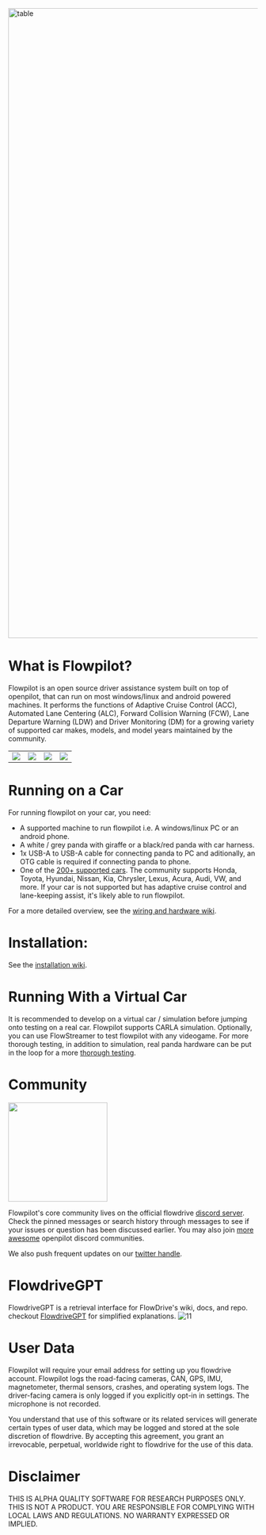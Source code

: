 <img src="https://i.ibb.co/LZtKvfB/Screenshot-from-2022-09-15-22-15-14.png" alt="table" width="1270" />

# What is Flowpilot?

Flowpilot is an open source driver assistance system built on top of openpilot, that can run on most windows/linux and android powered machines. It performs the functions of Adaptive Cruise Control (ACC), Automated Lane Centering (ALC), Forward Collision Warning (FCW), Lane Departure Warning (LDW) and Driver Monitoring (DM) for a growing variety of supported car makes, models, and model years maintained by the community.

<table>
  <tr>
    <td><a href="https://youtu.be/L9O-WFmigSA" title="Video By Ender"><img src="https://i3.ytimg.com/vi/L9O-WFmigSA/maxresdefault.jpg"></a></td>
    <td><a href="https://youtu.be/mt86H67DhE0" title="Video By Miso"><img src="https://i3.ytimg.com/vi/mt86H67DhE0/maxresdefault.jpg"></a></td>
    <td><a href="https://youtu.be/06DLmtF6og4" title="Video By Ender"><img src="https://i3.ytimg.com/vi/06DLmtF6og4/maxresdefault.jpg"></a></td>
    <td><a href="https://youtu.be/FBB2XRMej9M" title="Video By Miso"><img src="https://i3.ytimg.com/vi/FBB2XRMej9M/maxresdefault.jpg"></a></td>
  </tr>
</table>

# Running on a Car

For running flowpilot on your car, you need: 

 - A supported machine to run flowpilot i.e. A windows/linux PC or an android phone.
 - A white / grey panda with giraffe or a black/red panda with car harness. 
 - 1x USB-A to USB-A cable for connecting panda to PC and aditionally, an OTG cable is required if connecting panda to phone.
 - One of the [200+ supported cars](https://github.com/commaai/openpilot/blob/master/docs/CARS.md). The community supports Honda, Toyota, Hyundai, Nissan, Kia, Chrysler, Lexus, Acura, Audi, VW, and more. If your car is not supported but has adaptive cruise control and lane-keeping assist, it's likely able to run flowpilot.
 
 For a more detailed overview, see the [wiring and hardware wiki](https://github.com/flowdriveai/flowpilot/wiki/Connecting-to-Car).
 
# Installation:
See the [installation wiki](https://github.com/flowdriveai/flowpilot/wiki/Installation).

# Running With a Virtual Car

It is recommended to develop on a virtual car / simulation before jumping onto testing on a real car. Flowpilot supports CARLA simulation. Optionally, you can use FlowStreamer to test flowpilot with any videogame. For more thorough testing, in addition to simulation, real panda hardware can be put in the loop for a more [thorough testing](https://twitter.com/flowdrive_ai/status/1566680576962478086).

# Community

[<img src="https://assets-global.website-files.com/6257adef93867e50d84d30e2/636e0b5061df29d55a92d945_full_logo_blurple_RGB.svg" width="200">](https://discord.com/invite/APJaQR9nhz)

Flowpilot's core community lives on the official flowdrive [discord server](https://discord.com/invite/APJaQR9nhz). Check the pinned messages or search history through messages to see if your issues or question has been discussed earlier. You may also join [more awesome](https://linktr.ee/flowdrive) openpilot discord communities. 

We also push frequent updates on our [twitter handle](https://twitter.com/flowdrive_ai).

# FlowdriveGPT
FlowdriveGPT is a retrieval interface for FlowDrive's wiki, docs, and repo. checkout [FlowdriveGPT](https://chat.openai.com/g/g-fpDPDfgSE-flowdrivegpt) for simplified explanations.
![11](https://github.com/Ayush-Kumar101/flowpilot/assets/85908925/0b85069b-89f6-43e2-9d6c-d4b74eaa28fd)

# User Data 

Flowpilot will require your email address for setting up you flowdrive account. Flowpilot logs the road-facing cameras, CAN, GPS, IMU, magnetometer, thermal sensors, crashes, and operating system logs. The driver-facing camera is only logged if you explicitly opt-in in settings. The microphone is not recorded.

You understand that use of this software or its related services will generate certain types of user data, which may be logged and stored at the sole discretion of flowdrive. By accepting this agreement, you grant an irrevocable, perpetual, worldwide right to flowdrive for the use of this data.

# Disclaimer 

THIS IS ALPHA QUALITY SOFTWARE FOR RESEARCH PURPOSES ONLY. THIS IS NOT A PRODUCT. YOU ARE RESPONSIBLE FOR COMPLYING WITH LOCAL LAWS AND REGULATIONS. NO WARRANTY EXPRESSED OR IMPLIED.
